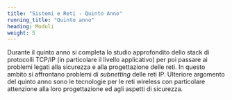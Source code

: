 ```yaml
---
title: "Sistemi e Reti - Quinto Anno"
running_title: "Quinto anno"
heading: Moduli
weight: 5
---
```


Durante il quinto anno si completa lo studio approfondito dello stack di protocolli
TCP/IP (in particolare il livello applicativo) per poi passare ai problemi legati
alla sicurezza e alla progettazione delle reti. In questo ambito si affrontano
problemi di *subnetting* delle reti IP. Ulteriore argomento del quinto anno sono le
tecnologie per le reti wireless con particolare attenzione alla loro progettazione
ed agli aspetti di sicurezza.

